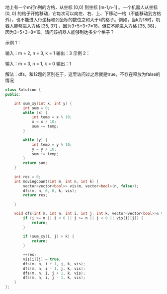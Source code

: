 地上有一个m行n列的方格，从坐标 [0,0] 到坐标 [m-1,n-1] 。一个机器人从坐标 [0, 0] 的格子开始移动，它每次可以向左、右、上、下移动一格（不能移动到方格外），也不能进入行坐标和列坐标的数位之和大于k的格子。例如，当k为18时，机器人能够进入方格 [35, 37] ，因为3+5+3+7=18。但它不能进入方格 [35, 38]，因为3+5+3+8=19。请问该机器人能够到达多少个格子？

 

示例 1：

输入：m = 2, n = 3, k = 1
输出：3
示例 2：

输入：m = 3, n = 1, k = 0
输出：1

解法：dfs，和12题的区别在于，这里访问过之后就是true，不存在释放为false的情况
```cpp
class Solution {
public:

    int sum_xy(int x, int y) {
        int sum = 0;
        while (x) {
            int temp = x % 10;
            x = x / 10;
            sum += temp;
        }

        while (y) {
            int temp = y % 10;
            y = y / 10;
            sum += temp; 
        }
        return sum;
    }
    
    int res = 0;
    int movingCount(int m, int n, int k) {
        vector<vector<bool>> vis(m, vector<bool>(n, false));
        dfs(m, n, 0, 0, k, vis);
        return res;
 
    }

    void dfs(int m, int n, int i, int j, int k, vector<vector<bool>>& vis) {
        if (i >= m || i < 0 || j >= n || j < 0 || vis[i][j]) {
            return;
        }
        
        if (sum_xy(i, j) > k) {
            return;
        }

        ++res;
        vis[i][j] = true;
        dfs(m, n, i + 1, j, k, vis);
        dfs(m, n, i - 1, j, k, vis);
        dfs(m, n, i, j + 1, k, vis);
        dfs(m, n, i, j - 1, k, vis);
    }
};
```